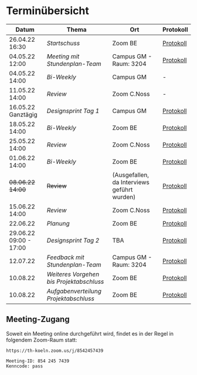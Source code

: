 # Terminübersicht

| Datum                  | Thema                          | Ort                                         | Protokoll                                              |
| ---------------------- | ------------------------------ | ------------------------------------------- | ------------------------------------------------------ |
| 26.04.22 16:30         | _Startschuss_                  | Zoom BE                                     | [Protokoll](../protokolle/00_Prot_26-04-22.md)          |
| 04.05.22 12:00         | _Meeting mit Stundenplan-Team_ | Campus GM - Raum: 3204                      | [Protokoll](../interviews/interview-Stundenplanteam.md) |
| 04.05.22 14:00         | _Bi-Weekly_                    | Campus GM                                   | -                                                      |
| 11.05.22 14:00         | _Review_                       | Zoom C.Noss                                 | -                                                      |
| 16.05.22 Ganztägig     | _Designsprint Tag 1_           | Campus GM                                   | [Protokoll](../protokolle/01_Prot_16-05-22.md)          |
| 18.05.22 14:00         | _Bi-Weekly_                    | Zoom BE                                     | [Protokoll](../protokolle/02_Prot_18-05-22.md)          |
| 25.05.22 14:00         | _Review_                       | Zoom C.Noss                                 | [Protokoll](../protokolle/03_Prot_25-05-22.md)          |
| 01.06.22 14:00         | _Bi-Weekly_                    | Zoom BE                                     | [Protokoll](../protokolle/04_Prot_01-06-22.md)          |
| ~~08.06.22 14:00~~     | ~~Review~~                     | (Ausgefallen, da Interviews geführt wurden) | [Protokoll](../protokolle/05_Prot_08-06-22.md)          |
| 15.06.22 14:00         | _Review_                       | Zoom C.Noss                                 | [Protokoll](../protokolle/06_Prot_15-06-22.md)          |
| 22.06.22               | _Planung_                      | Zoom BE                                     | [Protokoll](../protokolle/07_Prot_22-06-22.md)          |
| 29.06.22 09:00 - 17:00 | _Designsprint Tag 2_           | TBA                                         | [Protokoll](../protokolle/08_Prot_29-06-22.md)          |
| 12.07.22               | _Feedback mit Stundenplan-Team_| Campus GM - Raum: 3204                      | [Protokoll](../protokolle/09_Prot_12-07-22.md)          |
| 10.08.22               | _Weiteres Vorgehen bis Projektabschluss_    |    Zoom BE                     | [Protokoll](../protokolle/10_Prot_10-08-22.md)          |
| 10.08.22               | _Aufgabenverteilung Projektabschluss_       |    Zoom BE                     | [Protokoll](../protokolle/11_Prot_15-09-22.md)          |

## Meeting-Zugang

Soweit ein Meeting online durchgeführt wird, findet es in der Regel in folgendem Zoom-Raum statt:

```
https://th-koeln.zoom.us/j/8542457439

Meeting-ID: 854 245 7439
Kenncode: pass
```
